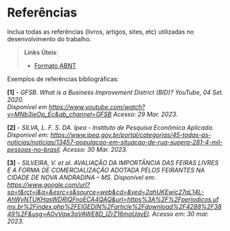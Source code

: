 # Referências

Inclua todas as referências (livros, artigos, sites, etc) utilizadas no desenvolvimento do trabalho.

> **Links Úteis**:
> - [Formato ABNT](https://www.normastecnicas.com/referencias/)

Exemplos de referências bibliográficas:

**[1]** - _GFSB. What is a Business Improvement District (BID)? YouTube, 04 Set. 2020.
<br> Disponível em https://www.youtube.com/watch?v=MNb3ieOp_Ec&ab_channel=GFSB Acesso: 29 Mar. 2023._

**[2]** - _SILVA, L. F. S. DA. Ipea - Instituto de Pesquisa Econômica Aplicada. 
<br> Disponível em: <https://www.ipea.gov.br/portal/categorias/45-todas-as-noticias/noticias/13457-populacao-em-situacao-de-rua-supera-281-4-mil-pessoas-no-brasil>. Acesso: 30 Mar. 2023._

**[3]** - _SILVEIRA, V. et al. AVALIAÇÃO DA IMPORTÂNCIA DAS FEIRAS LIVRES E A FORMA DE COMERCIALIZAÇÃO ADOTADA PELOS FEIRANTES NA CIDADE DE NOVA ANDRADINA – MS. Disponível em: <https://www.google.com/url?sa=t&rct=j&q=&esrc=s&source=web&cd=&ved=2ahUKEwic27qL14L-AhWyNTUKHasWDRIQFnoECA4QAQ&url=https%3A%2F%2Fperiodicos.ufms.br%2Findex.php%2FEIGEDIN%2Farticle%2Fdownload%2F4288%2F3849%2F&usg=AOvVaw3qVAWE8D_IZrZ16maUayEI>. Acesso em: 30 mar. 2023._



